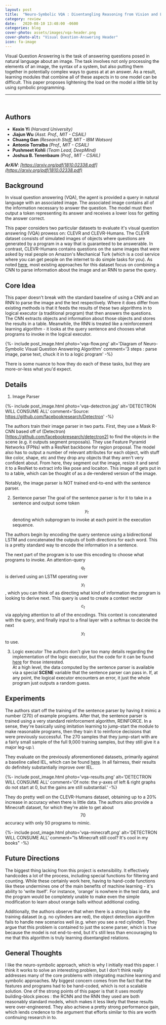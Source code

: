 ```yaml
---
layout: post
title:  "Neuro-Symbolic VQA : Disentangling Reasoning from Vision and Language Understanding"
category: review
date:   2020-08-10 13:48:00 -0600
categories: blog
cover-photo: assets/images/vqa-header.png
cover-photo-alt: "Visual Question-Answering Header"
icon: fa-image
---
```


Visual Question Answering is the task of answering questions posed in natural language about an image.
The task involves not only processing the elements of an image, the syntax of a system, but also putting them together in potentially complex ways to guess at at an answer.
As a result, learning modules that combine all of these aspects in to one model can be difficult.
This paper proposes lightening the load on the model a little bit by using symbolic programming.

----------------------------
<br/>

## Authors
 - **Kexin Yi** *(Harvard University)*
 - **Jiajun Wu** *(Asst. Prof.,  MIT - CSAIL)*  
 - **Chuang Gan** *(Research Staff, MIT - IBM Watson)*
 - **Antonio Torralba** *(Prof., MIT - CSAIL)*
 - **Pushmeet Kohli** *(Team Lead, DeepMind)*
 - **Joshua B. Tenenbaum** *(Prof., MIT - CSAIL)*
 
***ArXiV***: *[https://arxiv.org/pdf/1810.02338.pdf](https://arxiv.org/pdf/1810.02338.pdf)*
 
## Background

In visual question answering (VQA), the agent is provided a query in natural language with an associated image. 
The associated image contains all of the information necessary to answer the question. 
The model must then output a token representing its answer and receives a lower loss for getting the answer correct.

This paper considers two particular datasets to evaluate it's visual question answering (VQA) prowess on: CLEVR and CLEVR-Humans.
The CLEVR dataset consists of simulated images of objects where questions are generated by a program in a way that is guaranteed to be answerable.
In contrast, CLEVR-Humans contains questions on the same images that were asked by real people on Amazon's Mechanical Turk (which is a cool service where you can get people on the internet to do simple tasks for you).
As noted [here](https://arxiv.org/pdf/1705.03633.pdf#page=12&zoom=100,412,153), most existing approaches for this dataset focus on combining a CNN to parse information about the image and an RNN to parse the query.

## Core Idea

This paper doesn't break with the standard baseline of using a CNN and an RNN to parse the image and the text respectively.
Where it does differ from existing methods is that it feeds the results of these two algorithms in to logical executor (a traditional program) that then answers the questions.
The CNN extracts objects and information about those objects and stores the results in a table.
Meanwhile, the RNN is treated like a reinforcement learning algorithm - it looks at the query sentence and chooses what programs to invoke in the logical executor.

{%- include post_image.html  photo='vqa-flow.png' alt='Diagram of Neuro-Symbolic Visual Question Answering Algorithm' comment='3 steps : parse image, parse text, chuck it in to a logic program' -%}

There is some nuance to how they do each of these tasks, but they are more-or-less what you'd expect.

## Details

1. Image Parser

{%- include post_image.html photo='vqa-detectron.jpg' alt='DETECTRON WILL CONSUME ALL' comment='Source: https://github.com/facebookresearch/Detectron' -%}

The authors train their image parser in two parts. First, they use a Mask R-CNN based off of (Detectron)[https://github.com/facebookresearch/detectron2] to find the objects in the scene (e.g. it outputs segment proposals).
They use Feature Pyramid Networks (FPNs) with a ResNet backbone for region proposal.
The model also has to output a number of relevant attributes for each object, with stuff like color, shape, etc and they drop any objects that they aren't very confident about.
From here, they segment out the image, resize it and send it to a ResNet to extract info like pose and locaiton.
This image all gets put in to a table, which can be thought of as a de-rendered version of the image.

Notably, the image parser is NOT trained end-to-end with the sentence parser.

2. Sentence parser
The goal of the sentence parser is for it to take in a sentence and output some token $$y_t$$ denoting which subprogram to invoke at each point in the execution sequence.

The authors begin by encoding the query sentence using a bidirectional LSTM and concatenated the outputs of both directions for each word.
This is a pretty standard way to encode the information in a sentence.

The next part of the program is to use this encoding to choose what programs to invoke.
An attention-query $$q_t$$ is derived using an LSTM operating over $$y_t$$, which you can think of as directing what kind of information the program is looking to derive next.
This query is used to create a context vector $$c_t$$ via applying attention to all of the encodings.
This context is concatenated with the query, and finally input to a final layer with a softmax to decide the next $$y_t$$ to use.

3. Logic executor
The authors don't give too many details regarding the implementation of the logic executor, but the code for it can be found [here](https://github.com/kexinyi/ns-vqa/blob/master/reason/executors/clevr_executor.py) for those interested.    
At a high level, the data computed by the sentence parser is available via a special **SCENE** variable that the sentence parser can pass in.
If, at any point, the logical executor encounters an error, it just the whole program just outputs a random guess.

## Experiments

The authors start off the training of the sentence parser by having it mimic a number (270) of example programs.
After that, the sentence parser is trained using a very standard reinforcement algorithm, REINFORCE.
In a sense, they're basically using imitation learning to jump-start the module to make reasonable programs, then they train it to reinforce decisions that were previously successful.
The 270 samples that they jump-start with are a fairly small sample of the full 9,000 training samples, but they still give it a major leg-up.\

They evaluate on the previously aforementioned datasets, primarily against a baseline called IEL, which can be found [here](https://arxiv.org/pdf/1705.03633.pdf#page=12&zoom=100,412,153).
In all fairness, their results do definitely substantially improve over IEL.

{%- include post_image.html photo='vqa-results.png' alt='DETECTRON WILL CONSUME ALL' comment='Of note: the y-axes of left & right graphs do not start at 0, but the gains are still substantial.' -%}

They do pretty well on the CLEVR-Humans dataset, obtaining up to a 20% increase in accuracy when there is little data.
The authors also provide a Minecraft dataset, for which they're able to get about $$70%$$ accuracy with only 50 programs to mimic.

{%- include post_image.html photo='vqa-minecraft.png' alt='DETECTRON WILL CONSUME ALL' comment="Is Minecraft still cool? It's cool in my books" -%}

## Future Directions
The biggest thing lacking from this project is extensibility.
It effectively handcodes a lot of the process, including special functions for filtering and counting.
While these certainly work here, having to hand-code functions like these undermines one of the main benefits of machine learning - it's ability to 'write itself'.
For instance, 'orange' is nowhere in the test data, and the program would be completely unable to make even the simple modification to learn about orange balls without additional coding.

Additionally, the authors observe that when there is a strong bias in the training dataset (e.g. no cylinders are red), the object detection algorithm fails to handle new scenarios well (e.g. when you see a red cylinder).
They argue that this problem is contained to just the scene parser, which is true because the model is not end-to-end, but it's still less than encouraging to me that this algorithm is truly learning disentangled relations.

## General Thoughts
I like the neuro-symbolic approach, which is why I initially read this paper.
I think it works to solve an interesting problem,  but I don't think really addresses many of the core problems with integrating machine learning and symbolic approaches.
My biggest concern comes from the fact that the features and programs had to be hand-coded, which is not a scalable solution.
One of the strong points of this paper is that it uses mostly building-block pieces : the RCNN and the RNN they used are both reasonably standard models, which makes it less likely that these results were over-engineered.
They also achieve a pretty strong performance gain, which lends credence to the argument that efforts similar to this are worth continuing research in to.
